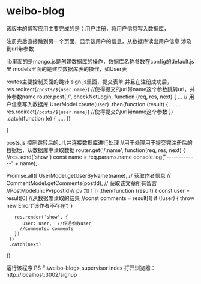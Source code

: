 # weibo-blog

该版本的博客应用主要完成的是：用户注册，将用户信息写入数据库，

注册完后直接跳到另一个页面，显示该用户的信息，从数据库读出用户信息
涉及到url带参数



lib里面的是mongo.js是创建数据库的操作，数据库名称参数在config的default.js里
models里面的是建立数据库表的操作，如User表

routes主要控制页面的跳转
 sign.js里面，提交表单,并且在注册成功后，res.redirect(`/posts/${user.name}`) //使得提交的url带name这个参数跳转url，并传参数name
 router.post('/', checkNotLogin, function (req, res, next) {
 ...
 // 用户信息写入数据库
  UserModel.create(user)
    .then(function (result) {
       .......
       res.redirect(`/posts/${user.name}`) //使得提交的url带name这个参数
    })
    .catch(function (e) {
       .....
    })
 
 }
 
 
 posts.js 控制跳转后的url,并连接数据库进行处理
 //用于处理用于提交完注册后的数据后，从数据库中读取数据
router.get('/:name', function(req, res, next) {
   //res.send('show')
   const name = req.params.name
   console.log("-------------" + name);

   Promise.all([
     UserModel.getUserByName(name), // 获取作者信息
     // CommentModel.getComments(postId), // 获取该文章所有留言
     //PostModel.incPv(postId)// pv 加 1
   ])
     .then(function (result) {
       const user = result[0]   //从数据库读取的结果
       //const comments = result[1]
       if (!user) {
         throw new Error('该作者不存在')
       }
 
       res.render('show', {
          user: user,  //传递参数user
         //comments: comments
       })
     })
     .catch(next)

})



运行该程序
PS F:\weibo-blog> supervisor index
打开浏览器：http://localhost:3002/signup 
